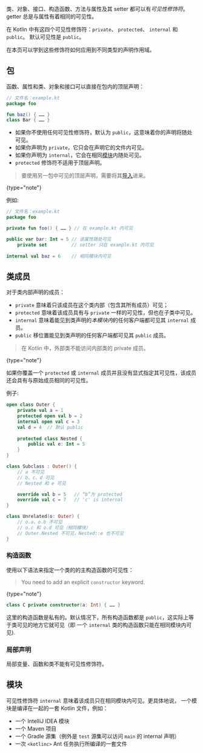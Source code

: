 [//]: # (title: 可见性修饰符)

类、对象、接口、构造函数、方法与属性及其 setter 都可以有*可见性修饰符*。
getter 总是与属性有着相同的可见性。

在 Kotlin 中有这四个可见性修饰符：`private`、 `protected`、 `internal` 和 `public`。
默认可见性是 `public`。

在本页可以学到这些修饰符如何应用到不同类型的声明作用域。

## 包

函数、属性和类、对象和接口可以直接在包内的顶层声明：

```kotlin
// 文件名：example.kt
package foo

fun baz() { …… }
class Bar { …… }
```

* 如果你不使用任何可见性修饰符，默认为 `public`，这意味着你的声明<!--
  -->将随处可见。
* 如果你声明为 `private`，它只会在声明它的文件内可见。
* 如果你声明为 `internal`，它会在相同[模块](#模块)内随处可见。
* `protected` 修饰符不适用于顶层声明。

>要使用另一包中可见的顶层声明，需要将其[导入](packages.md#导入)进来。
>
{type="note"}

例如:

```kotlin
// 文件名：example.kt
package foo

private fun foo() { …… } // 在 example.kt 内可见

public var bar: Int = 5 // 该属性随处可见
    private set         // setter 只在 example.kt 内可见
    
internal val baz = 6    // 相同模块内可见
```

## 类成员

对于类内部声明的成员：

* `private` 意味着只该成员在这个类内部（包含其所有成员）可见；
* `protected` 意味着该成员具有与 `private` 一样的可见性，但也在子类中可见。
* `internal` 意味着能见到类声明的*本模块内*的任何客户端都可见其 `internal` 成员。
* `public` 移位置能见到类声明的任何客户端都可见其 `public` 成员。

> 在 Kotlin 中，外部类不能访问内部类的 private 成员。
>
{type="note"}

如果你覆盖一个 `protected` 或 `internal` 成员并且没有显式指定其可见性，该成员<!--
-->还会具有与原始成员相同的可见性。

例子:

```kotlin
open class Outer {
    private val a = 1
    protected open val b = 2
    internal open val c = 3
    val d = 4  // 默认 public
    
    protected class Nested {
        public val e: Int = 5
    }
}

class Subclass : Outer() {
    // a 不可见
    // b、c、d 可见
    // Nested 和 e 可见

    override val b = 5   // “b”为 protected
    override val c = 7   // 'c' is internal
}

class Unrelated(o: Outer) {
    // o.a、o.b 不可见
    // o.c 和 o.d 可见（相同模块）
    // Outer.Nested 不可见，Nested::e 也不可见
}
```

### 构造函数

使用以下语法来指定一个类的的主构造函数的可见性：

> You need to add an explicit `constructor` keyword.
>
{type="note"}

```kotlin
class C private constructor(a: Int) { …… }
```

这里的构造函数是私有的。默认情况下，所有构造函数都是 `public`，这实际上<!--
-->等于类可见的地方它就可见（即 一个 `internal` 类的构造函数只能<!--
-->在相同模块内可见).

### 局部声明

局部变量、函数和类不能有可见性修饰符。

## 模块

可见性修饰符 `internal` 意味着该成员只在相同模块内可见。更具体地说，
一个模块是编译在一起的一套 Kotlin 文件，例如：

* 一个 IntelliJ IDEA 模块
* 一个 Maven 项目
* 一个 Gradle 源集（例外是 `test` 源集可以访问 `main` 的 internal 声明）
* 一次 `<kotlinc>` Ant 任务执行所编译的一套文件

